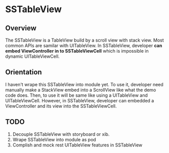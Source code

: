 # SSTableView

## Overview  
The SSTableView is a TableView build by a scroll view with stack view. Most common APIs are samilar with UITableView. In SSTableView, developer **can embed ViewController in to SSTableViewCell** which is impossible in dynamic UITableViewCell.  

## Orientation
I haven't wrape this SSTableView into module yet. To use it, developer need manually make a StackView embed into a ScrollView like what the demo code does. Then, to use it will be same like using a UITableView and UITableViewCell. However, in SSTableView, developer can embedded a ViewController and its view into the SSTableViewCell.

## TODO  
1. Decouple SSTableView with storyboard or xib.
2. Wrape SSTableView into module as pod 
3. Complish and mock rest UITableView features in SSTableView
